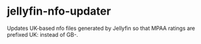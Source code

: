 # jellyfin-nfo-updater
Updates UK-based nfo files generated by Jellyfin so that MPAA ratings are prefixed UK: instead of GB-.
